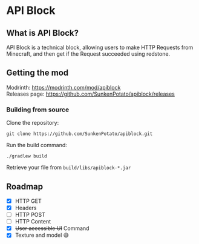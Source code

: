 # API Block
## What is API Block?
API Block is a technical block, allowing users to make HTTP Requests from Minecraft, and then get if the Request succeeded using redstone.

## Getting the mod
Modrinth: https://modrinth.com/mod/apiblock \
Releases page: https://github.com/SunkenPotato/apiblock/releases

### Building from source
Clone the repository:
```
git clone https://github.com/SunkenPotato/apiblock.git
```
Run the build command:
```
./gradlew build
```
Retrieve your file from `build/libs/apiblock-*.jar`

## Roadmap
- [x] HTTP GET
- [x] Headers
- [ ] HTTP POST 
- [ ] HTTP Content
- [x] ~~User accessible UI~~ Command
- [x] Texture and model 😅
